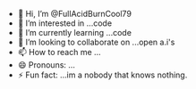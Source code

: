 - 👋 Hi, I’m @FullAcidBurnCool79
- 👀 I’m interested in ...code
- 🌱 I’m currently learning ...code
- 💞️ I’m looking to collaborate on ...open a.i's
- 📫 How to reach me ...
- 😄 Pronouns: ...
- ⚡ Fun fact: ...im a nobody that knows nothing.

<!---
FullAcidBurnCool79/FullAcidBurnCool79 is a ✨ special ✨ repository because its `README.md` (this file) appears on your GitHub profile.
You can click the Preview link to take a look at your changes.
--->
